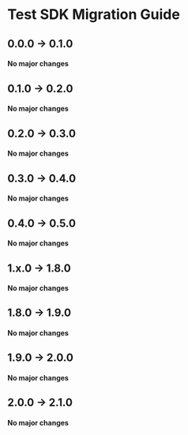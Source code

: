 # Test SDK Migration Guide
## 0.0.0 -> 0.1.0
#### No major changes

## 0.1.0 -> 0.2.0
#### No major changes

## 0.2.0 -> 0.3.0
#### No major changes

## 0.3.0 -> 0.4.0
#### No major changes

## 0.4.0 -> 0.5.0
#### No major changes

## 1.x.0 -> 1.8.0
#### No major changes

## 1.8.0 -> 1.9.0
#### No major changes

## 1.9.0 -> 2.0.0
#### No major changes

## 2.0.0 -> 2.1.0
#### No major changes
